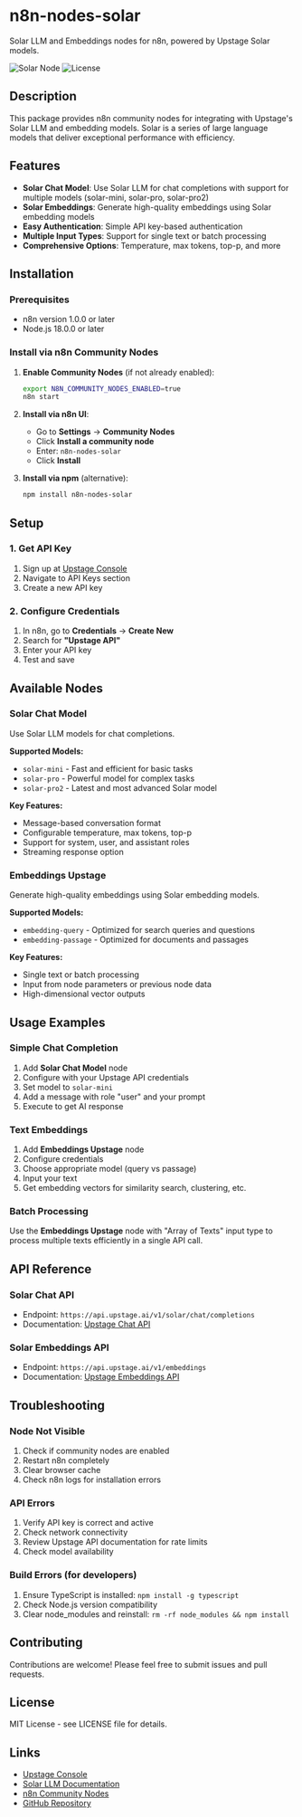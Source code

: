 # n8n-nodes-solar

Solar LLM and Embeddings nodes for n8n, powered by Upstage Solar models.

![Solar Node](https://img.shields.io/npm/v/n8n-nodes-solar)
![License](https://img.shields.io/npm/l/n8n-nodes-solar)

## Description

This package provides n8n community nodes for integrating with Upstage's Solar LLM and embedding models. Solar is a series of large language models that deliver exceptional performance with efficiency.

## Features

- **Solar Chat Model**: Use Solar LLM for chat completions with support for multiple models (solar-mini, solar-pro, solar-pro2)
- **Solar Embeddings**: Generate high-quality embeddings using Solar embedding models
- **Easy Authentication**: Simple API key-based authentication
- **Multiple Input Types**: Support for single text or batch processing
- **Comprehensive Options**: Temperature, max tokens, top-p, and more

## Installation

### Prerequisites

- n8n version 1.0.0 or later
- Node.js 18.0.0 or later

### Install via n8n Community Nodes

1. **Enable Community Nodes** (if not already enabled):
   ```bash
   export N8N_COMMUNITY_NODES_ENABLED=true
   n8n start
   ```

2. **Install via n8n UI**:
   - Go to **Settings** → **Community Nodes**
   - Click **Install a community node**
   - Enter: `n8n-nodes-solar`
   - Click **Install**

3. **Install via npm** (alternative):
   ```bash
   npm install n8n-nodes-solar
   ```

## Setup

### 1. Get API Key

1. Sign up at [Upstage Console](https://console.upstage.ai/)
2. Navigate to API Keys section
3. Create a new API key

### 2. Configure Credentials

1. In n8n, go to **Credentials** → **Create New**
2. Search for **"Upstage API"**
3. Enter your API key
4. Test and save

## Available Nodes

### Solar Chat Model

Use Solar LLM models for chat completions.

**Supported Models:**
- `solar-mini` - Fast and efficient for basic tasks
- `solar-pro` - Powerful model for complex tasks
- `solar-pro2` - Latest and most advanced Solar model

**Key Features:**
- Message-based conversation format
- Configurable temperature, max tokens, top-p
- Support for system, user, and assistant roles
- Streaming response option

### Embeddings Upstage

Generate high-quality embeddings using Solar embedding models.

**Supported Models:**
- `embedding-query` - Optimized for search queries and questions
- `embedding-passage` - Optimized for documents and passages

**Key Features:**
- Single text or batch processing
- Input from node parameters or previous node data
- High-dimensional vector outputs

## Usage Examples

### Simple Chat Completion

1. Add **Solar Chat Model** node
2. Configure with your Upstage API credentials
3. Set model to `solar-mini`
4. Add a message with role "user" and your prompt
5. Execute to get AI response

### Text Embeddings

1. Add **Embeddings Upstage** node
2. Configure credentials
3. Choose appropriate model (query vs passage)
4. Input your text
5. Get embedding vectors for similarity search, clustering, etc.

### Batch Processing

Use the **Embeddings Upstage** node with "Array of Texts" input type to process multiple texts efficiently in a single API call.

## API Reference

### Solar Chat API
- Endpoint: `https://api.upstage.ai/v1/solar/chat/completions`
- Documentation: [Upstage Chat API](https://developers.upstage.ai/docs/apis/chat)

### Solar Embeddings API
- Endpoint: `https://api.upstage.ai/v1/embeddings`
- Documentation: [Upstage Embeddings API](https://console.upstage.ai/docs/capabilities/embeddings)

## Troubleshooting

### Node Not Visible
1. Check if community nodes are enabled
2. Restart n8n completely
3. Clear browser cache
4. Check n8n logs for installation errors

### API Errors
1. Verify API key is correct and active
2. Check network connectivity
3. Review Upstage API documentation for rate limits
4. Check model availability

### Build Errors (for developers)
1. Ensure TypeScript is installed: `npm install -g typescript`
2. Check Node.js version compatibility
3. Clear node_modules and reinstall: `rm -rf node_modules && npm install`

## Contributing

Contributions are welcome! Please feel free to submit issues and pull requests.

## License

MIT License - see LICENSE file for details.

## Links

- [Upstage Console](https://console.upstage.ai/)
- [Solar LLM Documentation](https://developers.upstage.ai/docs/apis/chat)
- [n8n Community Nodes](https://docs.n8n.io/integrations/community-nodes/)
- [GitHub Repository](https://github.com/UpstageAI/n8n-nodes-solar)
